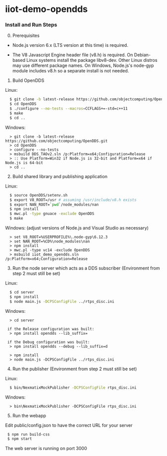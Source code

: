 # iiot-demo-opendds


### Install and Run Steps
0. Prerequisites

- Node.js version 6.x (LTS version at this time) is required.

- The V8 Javascript Engine header file (v8.h) is required.  On Debian-based
Linux systems install the package libv8-dev.  Other Linux distros may use
different package names.  On Windows, Node.js's node-gyp module includes v8.h
so a separate install is not needed.

1. Build OpenDDS

Linux:
```bash
  $ git clone -b latest-release https://github.com/objectcomputing/OpenDDS.git
  $ cd OpenDDS
  $ ./configure --no-tests --macros=CCFLAGS+=-std=c++11
  $ make
  $ cd ..
```
Windows:
```batch
  > git clone -b latest-release https://github.com/objectcomputing/OpenDDS.git
  > cd OpenDDS
  > configure --no-tests
  > msbuild DDS_TAOv2.sln /p:Platform=x64;Configuration=Release
  > :: Use Platform=Win32 if Node.js is 32-bit and Platform=x64 if Node.js is 64-bit
  > cd ..
```

2. Build shared library and publishing application

Linux:
```bash
  $ source OpenDDS/setenv.sh
  $ export V8_ROOT=/usr # assuming /usr/include/v8.h exists
  $ export NAN_ROOT=`pwd`/node_modules/nan
  $ npm install
  $ mwc.pl -type gnuace -exclude OpenDDS
  $ make
```
Windows: (adjust versions of Node.js and Visual Studio as necessary)
```batch
  > set V8_ROOT=%USERPROFILE%\.node-gyp\6.12.3
  > set NAN_ROOT=%CD%\node_modules\nan
  > npm install
  > mwc.pl -type vc14 -exclude OpenDDS
  > msbuild iiot_demo_opendds.sln /p:Platform=x64;Configuration=Release
```

3. Run the node server which acts as a DDS subscriber
(Environment from step 2 must still be set)

Linux:
```bash
  $ cd server
  $ npm install
  $ node main.js -DCPSConfigFile ../rtps_disc.ini
```
Windows:
```batch
  > cd server

 if the Release configuration was built:
  > npm install opendds --lib_suffix=

 if the Debug configuration was built:
  > npm install opendds --debug --lib_suffix=d

  > npm install
  > node main.js -DCPSConfigFile ../rtps_disc.ini
```

4. Run the publisher
(Environment from step 2 must still be set)

Linux:
```bash
  $ bin/NexmatixMockPublisher -DCPSConfigFile rtps_disc.ini
```
Windows:
```batch
  > bin\NexmatixMockPublisher -DCPSConfigFile rtps_disc.ini
```

5. Run the webapp

Edit public/config.json to have the correct URL for your server
 ```bash
  $ npm run build-css
  $ npm start
```
The web server is running on port 3000
